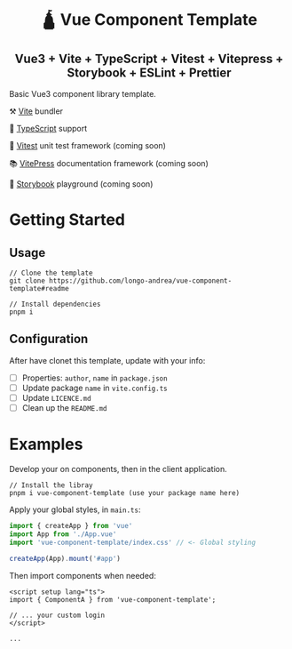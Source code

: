 <center>
<h1>🛕 Vue Component Template</h1>
<h2>Vue3 + Vite + TypeScript + Vitest + Vitepress + Storybook + ESLint + Prettier</h2>
</center>


Basic Vue3 component library template.

   ⚒️ [Vite](https://vitejs.dev/) bundler

   🧱 [TypeScript](https://www.typescriptlang.org/) support

   🧪 [Vitest](https://vitest.dev/) unit test framework (coming soon)

   📚 [VitePress](https://vitepress.dev/) documentation framework (coming soon)

   📃 [Storybook](https://storybook.js.org/) playground (coming soon)

# Getting Started

## Usage

```
// Clone the template
git clone https://github.com/longo-andrea/vue-component-template#readme

// Install dependencies
pnpm i
```

## Configuration

After have clonet this template, update with your info:

- [ ] Properties: `author`, `name` in `package.json`
- [ ] Update package `name` in `vite.config.ts`
- [ ] Update `LICENCE.md`
- [ ] Clean up the `README.md`

# Examples

Develop your on components, then in the client application.

```
// Install the libray
pnpm i vue-component-template (use your package name here)
```

Apply your global styles, in `main.ts`:
```main.ts
import { createApp } from 'vue'
import App from './App.vue'
import 'vue-component-template/index.css' // <- Global styling

createApp(App).mount('#app')

```

Then import components when needed:

```App.vue
<script setup lang="ts">
import { ComponentA } from 'vue-component-template';

// ... your custom login
</script>

...
```